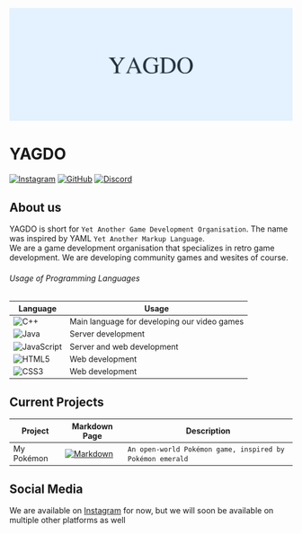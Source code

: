 ![BANNER](https://github.com/YAGDO/.github/blob/05d5e5734dcee62fa9bdc9465eecd44fbbcbe528/profile/Discord%20Message%20Banner%20(light).png)
# YAGDO
[![Instagram](https://img.shields.io/badge/Instagram-%23E4405F.svg?style=flat&logo=Instagram&logoColor=white)](https://www.instagram.com/yagdo_official/) [![GitHub](https://img.shields.io/badge/github-%23121011.svg?style=flat&logo=github&logoColor=white)](https://github.com/YAGDO) [![Discord](https://img.shields.io/badge/Discord-%235865F2.svg?style=flat&logo=discord&logoColor=white)](https://github.com/YAGDO/.github/blob/1217ea30380ba015f6faaf0d20bb36dcdc476373/profile/pages/discord.md)

## About us

YAGDO is short for `Yet Another Game Development Organisation`. The name was inspired by YAML `Yet Another Markup Language`. <br>
We are a game development organisation that specializes in retro game development. We are developing community games and wesites of course. <br> 

###### Usage of Programming Languages
Language | Usage 
--|--
![C++](https://img.shields.io/badge/c++-%2300599C.svg?style=for-the-badge&logo=c%2B%2B&logoColor=white) | Main language for developing our video games
![Java](https://img.shields.io/badge/java-%23ED8B00.svg?style=for-the-badge&logo=java&logoColor=white) | Server development
![JavaScript](https://img.shields.io/badge/javascript-%23323330.svg?style=for-the-badge&logo=javascript&logoColor=%23F7DF1E) | Server and web development
![HTML5](https://img.shields.io/badge/html5-%23E34F26.svg?style=for-the-badge&logo=html5&logoColor=white) | Web development
![CSS3](https://img.shields.io/badge/css3-%231572B6.svg?style=for-the-badge&logo=css3&logoColor=white) | Web development

## Current Projects

Project | Markdown Page | Description
--|--|--
My Pokémon | [![Markdown](https://img.shields.io/badge/markdown-%23000000.svg?style=for-the-badge&logo=markdown&logoColor=white)](https://github.com/YAGDO/.github/blob/70e048bd669be25adb4ce342e35f383016e8150c/profile/pages/my_pokemon.md) | `An open-world Pokémon game, inspired by Pokémon emerald`

## Social Media

We are available on [Instagram](https://www.instagram.com/yagdo_official/) for now, but we will soon be available on multiple other platforms as well
